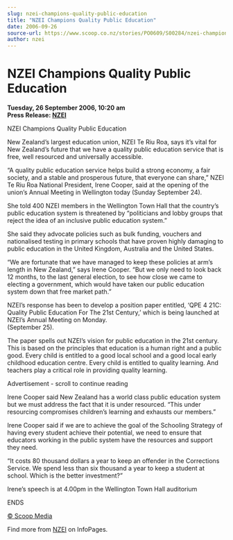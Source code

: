 ```yaml
---
slug: nzei-champions-quality-public-education
title: "NZEI Champions Quality Public Education"
date: 2006-09-26
source-url: https://www.scoop.co.nz/stories/PO0609/S00284/nzei-champions-quality-public-education.htm
author: nzei
---
```

NZEI Champions Quality Public Education
=======================================

**Tuesday, 26 September 2006, 10:20 am**  
**Press Release: [NZEI](https://info.scoop.co.nz/NZEI)**

NZEI Champions Quality Public Education

New Zealand’s largest education union, NZEI Te Riu Roa, says it’s vital for New Zealand’s future that we have a quality public education service that is free, well resourced and universally accessible.

“A quality public education service helps build a strong economy, a fair society, and a stable and prosperous future, that everyone can share,” NZEI Te Riu Roa National President, Irene Cooper, said at the opening of the union’s Annual Meeting in Wellington today (Sunday September 24).

She told 400 NZEI members in the Wellington Town Hall that the country’s public education system is threatened by “politicians and lobby groups that reject the idea of an inclusive public education system.”

She said they advocate policies such as bulk funding, vouchers and nationalised testing in primary schools that have proven highly damaging to public education in the United Kingdom, Australia and the United States.

“We are fortunate that we have managed to keep these policies at arm’s length in New Zealand,” says Irene Cooper. “But we only need to look back 12 months, to the last general election, to see how close we came to electing a government, which would have taken our public education system down that free market path.”

NZEI’s response has been to develop a position paper entitled, ‘QPE 4 21C: Quality Public Education For The 21st Century,’ which is being launched at NZEI’s Annual Meeting on Monday.  
(September 25).

The paper spells out NZEI’s vision for public education in the 21st century. This is based on the principles that education is a human right and a public good. Every child is entitled to a good local school and a good local early childhood education centre. Every child is entitled to quality learning. And teachers play a critical role in providing quality learning.

Advertisement - scroll to continue reading





Irene Cooper said New Zealand has a world class public education system but we must address the fact that it is under resourced. “This under resourcing compromises children’s learning and exhausts our members.”

Irene Cooper said if we are to achieve the goal of the Schooling Strategy of having every student achieve their potential, we need to ensure that educators working in the public system have the resources and support they need.

“It costs 80 thousand dollars a year to keep an offender in the Corrections Service. We spend less than six thousand a year to keep a student at school. Which is the better investment?”

Irene’s speech is at 4.00pm in the Wellington Town Hall auditorium

ENDS

[© Scoop Media](http://www.scoop.co.nz/about/terms.html)

Find more from [NZEI](https://info.scoop.co.nz/NZEI) on InfoPages.